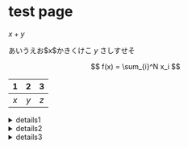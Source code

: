 # test page

$x + y$

あいうえお\$x\$かきくけこ $y$ さしすせそ

$$
f(x) = \sum_{i}^N x_i
$$

| 1 | 2 | 3 |
|:-:|:-:|:-:|
|$x$|$y$|$z$|

<details><summary markdown="span">details1</summary>

| 1 | 2 | 3 |
|:-:|:-:|:-:|
|$x$|$y$|$z$|
    
```
code
example
```

```python
import numpy as np

np.random.randn() * np.pi * 1
```

</details>

<details><summary markdown="span">details2</summary><div>

<table>
    <tr align="center">
        <th>1</th>
        <th>2</th>
        <th>3</th>
    </tr>
    <tr align="center">
        <td> $x$ </td>
        <td> $y$ </td>
        <td> $z$ </td>
    </tr>
</table>

| 1 | 2 | 3 |
|:-:|:-:|:-:|
|$x$|$y$|$z$|

```
code
example
```

```python
import numpy as np

np.random.randn() * np.pi * 1
```

</div></details>

<details><summary markdown="span">details3</summary><div>

コード*ブロッ*ク**の**テスト

```
code
example
```

```python
import numpy as np

np.random.randn()
```

</div></details>
